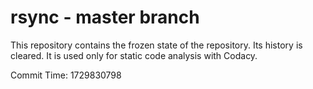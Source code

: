 # rsync - master branch

This repository contains the frozen state of the repository.
Its history is cleared. It is used only for static code
analysis with Codacy.

Commit Time: 1729830798